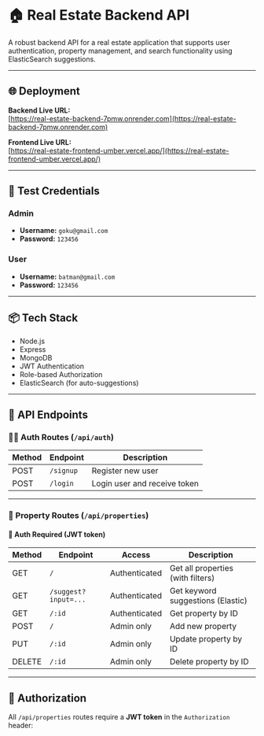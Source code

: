 # 🏠 Real Estate Backend API

A robust backend API for a real estate application that supports user authentication, property management, and search functionality using ElasticSearch suggestions.

---

## 🌐 Deployment

**Backend Live URL:**  
[https://real-estate-backend-7pmw.onrender.com](https://real-estate-backend-7pmw.onrender.com)

**Frontend Live URL:**  
[https://real-estate-frontend-umber.vercel.app/](https://real-estate-frontend-umber.vercel.app/)

---

## 🔐 Test Credentials

### Admin
- **Username:** `goku@gmail.com`
- **Password:** `123456`

### User
- **Username:** `batman@gmail.com`
- **Password:** `123456`

---

## 📦 Tech Stack

- Node.js
- Express
- MongoDB
- JWT Authentication
- Role-based Authorization
- ElasticSearch (for auto-suggestions)

---

## 📘 API Endpoints

### 🧑‍💼 Auth Routes (`/api/auth`)

| Method | Endpoint         | Description            |
|--------|------------------|------------------------|
| POST   | `/signup`        | Register new user      |
| POST   | `/login`         | Login user and receive token |

---

### 🏡 Property Routes (`/api/properties`)

#### 🔐 Auth Required (JWT token)

| Method | Endpoint             | Access         | Description                         |
|--------|----------------------|----------------|-------------------------------------|
| GET    | `/`                  | Authenticated  | Get all properties (with filters)   |
| GET    | `/suggest?input=...` | Authenticated  | Get keyword suggestions (Elastic)   |
| GET    | `/:id`               | Authenticated  | Get property by ID                  |
| POST   | `/`                  | Admin only     | Add new property                    |
| PUT    | `/:id`               | Admin only     | Update property by ID               |
| DELETE | `/:id`               | Admin only     | Delete property by ID               |

---

## 🔐 Authorization

All `/api/properties` routes require a **JWT token** in the `Authorization` header:


